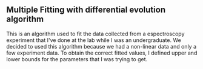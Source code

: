 <h2>Multiple Fitting with differential evolution algorithm</h2>

This is an algorithm used to fit the data collected from a espectroscopy experiment that I've done at the lab while I was an undergraduate.
We decided to used this algorithm because we had a non-linear data and only a few experiment data.
To obtain the correct fitted values, I defined upper and lower bounds for the parameters that I was trying to get.
